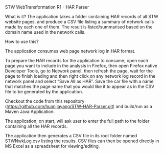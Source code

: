 STW WebTransformation R1 - HAR Parser

What is it?
The application takes a folder containing HAR records of all STW website pages, and produce a CSV file listing a summary of network calls made by each one of them. The result is listed/summarised based on the domain name used in the network calls.

How to use this?

The application consumes web page network log in HAR format. 

To prepare the HAR records for the application to consume, open each page you want to include in the analysis in Firefox, then open Firefox native Developer Tools, go to Network panel, then refresh the page, wait for the page to finish loading and then right click on any network log record in the network panel and select “Save All as HAR”. Save the car file with a name that matches the page name that you would like it to appear as in the CSV file to be generated by the application.

Checkout the code from this repository (https://github.com/huanjiayang/STW-HAR-Parser.git) and build/run as a Maven Java Application.

The application, on start, will ask user to enter the full path to the folder containing all the HAR records.

The application then generates a CSV file in its root folder named STWNwkLog.csv listing the results. CSV files can then be opened directly in MS Excel as a spreadsheet for viewing/editing.